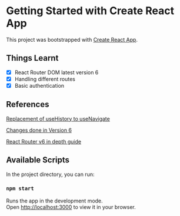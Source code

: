 # Getting Started with Create React App

This project was bootstrapped with [Create React App](https://github.com/facebook/create-react-app).

## Things Learnt
- [x] React Router DOM latest version 6
- [x] Handling different routes
- [x] Basic authentication

## References
[Replacement of useHistory to useNavigate](https://stackoverflow.com/questions/62861269/attempted-import-error-usehistory-is-not-exported-from-react-router-dom#:~:text=5%20Answers&text=In%20react%2Drouter%2Ddom%20v6,is%20replaced%20by%20useNavigate()%20.)

[Changes done in Version 6](https://www.youtube.com/watch?v=zEQiNFAwDGo)

[React Router v6 in depth guide](https://www.youtube.com/watch?v=0cSVuySEB0A)

## Available Scripts

In the project directory, you can run:

### `npm start`

Runs the app in the development mode.\
Open [http://localhost:3000](http://localhost:3000) to view it in your browser.
